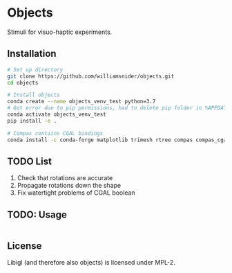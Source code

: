# Objects

Stimuli for visuo-haptic experiments.

## Installation

```bash
# Set up directory
git clone https://github.com/williamsnider/objects.git
cd objects

# Install objects
conda create --name objects_venv_test python=3.7
# Got error due to pip permissions, had to delete pip folder in %APPDATA%\LOCAL
conda activate objects_venv_test
pip install -e .

# Compas contains CGAL bindings
conda install -c conda-forge matplotlib trimesh rtree compas compas_cgal igl shapely opencv ipython ipykernel ipympl black pytest --yes
```
## TODO List
1. Check that rotations are accurate
2. Propagate rotations down the shape
3. Fix watertight problems of CGAL boolean
   
## TODO: Usage

```python
```

## License
Libigl (and therefore also objects) is licensed under MPL-2.